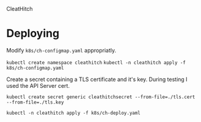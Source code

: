 CleatHitch



# Deploying

Modify `k8s/ch-configmap.yaml` appropriatly.

`kubectl create namespace cleathitch`
`kubectl -n cleathitch apply -f k8s/ch-configmap.yaml`

Create a secret containing a TLS certificate and it's key. During testing I used the API Server cert.

`kubectl create secret generic cleathitchsecret --from-file=./tls.cert --from-file=./tls.key`

`kubectl -n cleathitch apply -f k8s/ch-deploy.yaml`